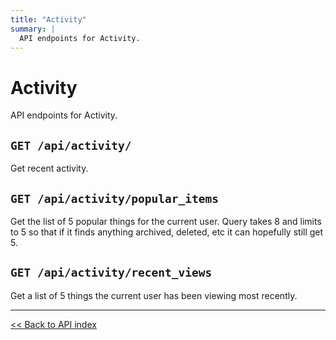 ```yaml
---
title: "Activity"
summary: |
  API endpoints for Activity.
---
```


# Activity

API endpoints for Activity.

## `GET /api/activity/`

Get recent activity.

## `GET /api/activity/popular_items`

Get the list of 5 popular things for the current user. Query takes 8 and limits to 5 so that if it
  finds anything archived, deleted, etc it can hopefully still get 5.

## `GET /api/activity/recent_views`

Get a list of 5 things the current user has been viewing most recently.

---

[<< Back to API index](../api-documentation.md)